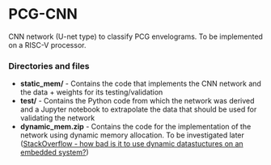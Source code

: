 # PCG-CNN
CNN network (U-net type) to classify PCG envelograms. To be implemented on a RISC-V processor.

### Directories and files
* **static_mem/** - Contains the code that implements the CNN network and the data + weights for its testing/validation
* **test/** -   Contains the Python code from which the network was derived and a Jupyter notebook to extrapolate the data that should be used for validating the network
* **dynamic_mem.zip** - Contains the code for the implementation of the network using dynamic memory allocation. To be investigated later ([StackOverflow - how bad is it to use dynamic datastuctures on an embedded system?](https://stackoverflow.com/questions/1725923/how-bad-is-it-to-use-dynamic-datastuctures-on-an-embedded-system))